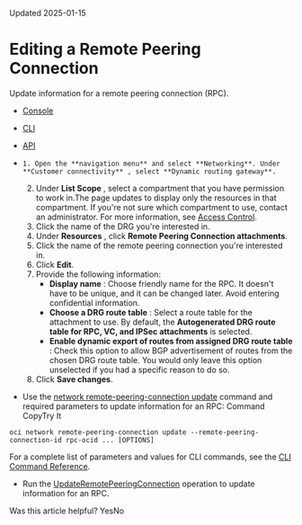 Updated 2025-01-15
# Editing a Remote Peering Connection
Update information for a remote peering connection (RPC).
  * [Console](https://docs.oracle.com/en-us/iaas/Content/Network/Tasks/drg-rpc-update.htm)
  * [CLI](https://docs.oracle.com/en-us/iaas/Content/Network/Tasks/drg-rpc-update.htm)
  * [API](https://docs.oracle.com/en-us/iaas/Content/Network/Tasks/drg-rpc-update.htm)


  *     1. Open the **navigation menu** and select **Networking**. Under **Customer connectivity** , select **Dynamic routing gateway**.
    2. Under **List Scope** , select a compartment that you have permission to work in.The page updates to display only the resources in that compartment. If you're not sure which compartment to use, contact an administrator. For more information, see [Access Control](https://docs.oracle.com/en-us/iaas/Content/Network/Concepts/accesscontrol.htm#Access_Control).
    3. Click the name of the DRG you're interested in.
    4. Under **Resources** , click **Remote Peering Connection attachments**.
    5. Click the name of the remote peering connection you're interested in.
    6. Click **Edit**.
    7. Provide the following information: 
       * **Display name** : Choose friendly name for the RPC. It doesn't have to be unique, and it can be changed later. Avoid entering confidential information.
       * **Choose a DRG route table** : Select a route table for the attachment to use. By default, the **Autogenerated DRG route table for RPC, VC, and IPSec attachments** is selected. 
       * **Enable dynamic export of routes from assigned DRG route table** : Check this option to allow BGP advertisement of routes from the chosen DRG route table. You would only leave this option unselected if you had a specific reason to do so.
    8. Click **Save changes**. 
  * Use the [network remote-peering-connection update](https://docs.oracle.com/iaas/tools/oci-cli/latest/oci_cli_docs/cmdref/network/remote-peering-connection/update.html) command and required parameters to update information for an RPC:
Command
CopyTry It
```
oci network remote-peering-connection update --remote-peering-connection-id rpc-ocid ... [OPTIONS]
```

For a complete list of parameters and values for CLI commands, see the [CLI Command Reference](https://docs.oracle.com/iaas/tools/oci-cli/latest).
  * Run the [UpdateRemotePeeringConnection](https://docs.oracle.com/iaas/api/#/en/iaas/latest/RemotePeeringConnection/UpdateRemotePeeringConnection) operation to update information for an RPC.


Was this article helpful?
YesNo

